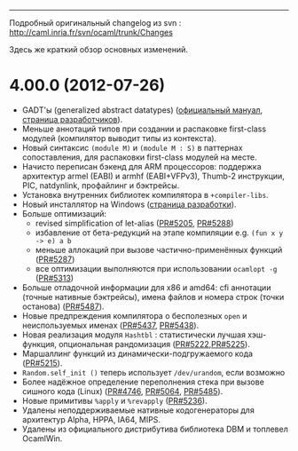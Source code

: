 * * * * *

Подробный оригинальный changelog из svn : http://caml.inria.fr/svn/ocaml/trunk/Changes

Здесь же краткий обзор основных изменений.

# 4.00.0 (2012-07-26)

- GADT'ы (generalized abstract datatypes)
	([официальный	мануал](http://caml.inria.fr/pub/distrib/ocaml-4.00/ocaml-4.00beta-refman.html#htoc113),
	[страница разработчиков](https://sites.google.com/site/ocamlgadt/)).
- Меньше аннотаций типов при создании и распаковке first-class модулей (компилятор выводит типы
	из контекста).
- Новый синтаксис `(module M)` и `(module M : S)` в паттернах сопоставления, для распаковки
	first-class модулей на месте.
- Начисто переписан бэкенд для ARM процессоров: поддержка архитектур armel (EABI) и armhf
	(EABI+VFPv3), Thumb-2 инструкции, PIC, natdynlink, профайлинг и бэктрейсы.
- Установка внутренних библиотек компилятора в `+compiler-libs`.
- Новый инсталлятор на Windows ([страница разработки](http://protz.github.com/ocaml-installer/)).
- Больше оптимизаций:
	- revised simplification of let-alias ([PR#5205](http://caml.inria.fr/mantis/view.php?id=5205),
		[PR#5288](http://caml.inria.fr/mantis/view.php?id=5288))
	- избавление от бета-редукций на этапе компиляции e.g. `(fun x y -> e) a b`
	- меньше аллокаций при вызове частично-применённых функций ([PR#5287](http://caml.inria.fr/mantis/view.php?id=5287))
	- все оптимизации выполняются при использовании `ocamlopt -g` ([PR#5313](http://caml.inria.fr/mantis/view.php?id=5313))
- Больше отладочной информации для x86 и amd64: cfi аннотации (точные нативные бэктрейсы), имена
	файлов и номера строк (точки останова) ([PR#5487](http://caml.inria.fr/mantis/view.php?id=5487)).
- Новые предпреждения компилятора о бесполезных `open` и неиспользуемых именах
	([PR#5437](http://caml.inria.fr/mantis/view.php?id=5437),
	[PR#5438](http://caml.inria.fr/mantis/view.php?id=5438)).
- Новая реализация модуля `Hashtbl` : статистически лучшая хэш-функция, опциональная рандомизация 
	([PR#5222](http://caml.inria.fr/mantis/view.php?id=5222),[PR#5225](http://caml.inria.fr/mantis/view.php?id=5225)).
- Маршаллинг функций из динамически-подгружаемого кода
	([PR#5215](http://caml.inria.fr/mantis/view.php?id=5215)).
- `Random.self_init ()` теперь использует `/dev/urandom`, если возможно
- Более надёжное определение переполнения стека при вызове сишного кода (Linux)
	([PR#4746](http://caml.inria.fr/mantis/view.php?id=4746),
	[PR#5064](http://caml.inria.fr/mantis/view.php?id=5064),
	[PR#5485](http://caml.inria.fr/mantis/view.php?id=5485)).
- Новые примитивы `%apply` и `%revapply` ([PR#5236](http://caml.inria.fr/mantis/view.php?id=5236)).
- Удалены неподдерживаемые нативные кодогенераторы для архитектур Alpha, HPPA, IA64, MIPS.
- Удалены из официального дистрибутива библиотека DBM и топлевел OcamlWin.

